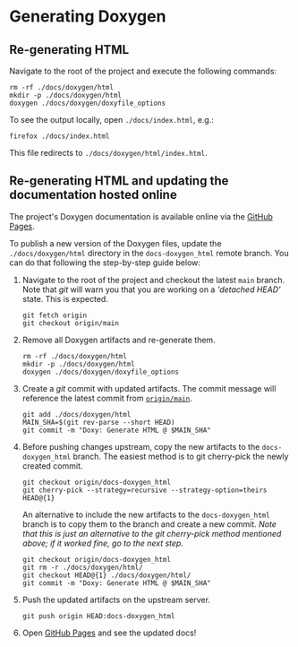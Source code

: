 # Generating Doxygen

## Re-generating HTML

Navigate to the root of the project and execute the following commands:

```
rm -rf ./docs/doxygen/html
mkdir -p ./docs/doxygen/html
doxygen ./docs/doxygen/doxyfile_options
```

To see the output locally, open `./docs/index.html`, e.g.:

```
firefox ./docs/index.html
```

This file redirects to `./docs/doxygen/html/index.html`.

## Re-generating HTML and updating the documentation hosted online

The project's Doxygen documentation is available online via the [GitHub Pages].

To publish a new version of the Doxygen files, update the `./docs/doxygen/html` directory in the `docs-doxygen_html` remote branch.
You can do that following the step-by-step guide below:

1. Navigate to the root of the project and checkout the latest `main` branch. Note that _git_ will warn you that you are working on a _'detached HEAD'_ state. This is expected.

    ```
    git fetch origin
    git checkout origin/main
    ```

1. Remove all Doxygen artifacts and re-generate them.

    ```
    rm -rf ./docs/doxygen/html
    mkdir -p ./docs/doxygen/html
    doxygen ./docs/doxygen/doxyfile_options
    ```

1. Create a _git_ commit with updated artifacts. The commit message will reference the latest commit from [`origin/main`][GitHub repo main branch].

    ```
    git add ./docs/doxygen/html
    MAIN_SHA=$(git rev-parse --short HEAD)
    git commit -m "Doxy: Generate HTML @ $MAIN_SHA"
    ```

1. Before pushing changes upstream, copy the new artifacts to the `docs-doxygen_html` branch. The easiest method is to git cherry-pick the newly created commit.

    ```
    git checkout origin/docs-doxygen_html
    git cherry-pick --strategy=recursive --strategy-option=theirs HEAD@{1}
    ```

    An alternative to include the new artifacts to the `docs-doxygen_html` branch is to copy them to the branch and create a new commit. _Note that this is just an alternative to the git cherry-pick method mentioned above; if it worked fine, go to the next step._

    ```
    git checkout origin/docs-doxygen_html
    git rm -r ./docs/doxygen/html/
    git checkout HEAD@{1} ./docs/doxygen/html/
    git commit -m "Doxy: Generate HTML @ $MAIN_SHA"
    ```

1. Push the updated artifacts on the upstream server.

    ```
    git push origin HEAD:docs-doxygen_html
    ```

1. Open [GitHub Pages] and see the updated docs!

[GitHub Pages]: https://mcu-driver-hal.github.io/MCU-Driver-HAL/
[GitHub repo main branch]: https://github.com/mcu-driver-hal/MCU-Driver-HAL/tree/main/
